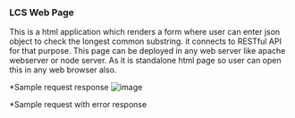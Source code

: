 
### LCS Web Page
This is a html application which renders a form where user can enter json object to check the longest common substring. it connects to RESTful API for that purpose.
This page can be deployed in any web server like apache webserver or node server. As it is standalone html page so user can open this in any web browser also.

*Sample request response
![image](https://user-images.githubusercontent.com/50758711/130129184-4439d13f-17d0-4410-a542-2be386bfb139.png)

*Sample request with error response

